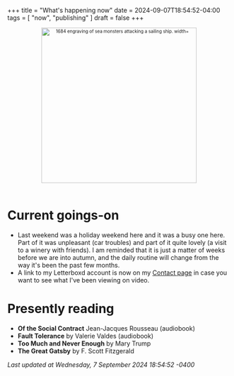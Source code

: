 +++
title = "What's happening now"
date = 2024-09-07T18:54:52-04:00
tags = [
    "now",
    "publishing"
]
draft = false
+++
<div align="center" style="font-size:x-small"><img src="https://milkfish08.s3.amazonaws.com/photo/blog/abovethefold/1684-untitled-engraving-of-sea-monsters-attacking-a-sailing-vessel-49fa31.jpg" alt="1684 engraving of sea monsters attacking a sailing ship. width="512" height="351" title="Sea monsters attacking a sailing ship" /></div><br clear="all" />

# Current goings-on

* Last weekend was a holiday weekend here and it was a busy one here.
Part of it was unpleasant (car troubles) and part of it quite lovely (a visit to a winery with friends).
I am reminded that it is just a matter of weeks before we are into autumn, and the daily routine will change from the way it's been the past few months.
* A link to my Letterboxd account is now on my [Contact page](../contact) in case you want to see what I've been viewing on video.

# Presently reading

* __Of the Social Contract__ Jean-Jacques Rousseau (audiobook)
* __Fault Tolerance__ by Valerie Valdes (audiobook)
* __Too Much and Never Enough__ by Mary Trump
* __The Great Gatsby__ by F. Scott Fitzgerald

*Last updated at Wednesday, 7 September 2024 18:54:52 -0400*
